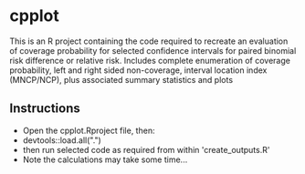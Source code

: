 # cpplot

This is an R project containing the code required to recreate an evaluation of 
coverage probability for selected confidence intervals for paired binomial 
risk difference or relative risk.
Includes complete enumeration of coverage probability, left and right sided 
non-coverage, interval location index (MNCP/NCP), plus associated summary statistics
and plots
## Instructions
- Open the cpplot.Rproject file, then:
- devtools::load.all(".")
- then run selected code as required from within 'create_outputs.R'
- Note the calculations may take some time...


